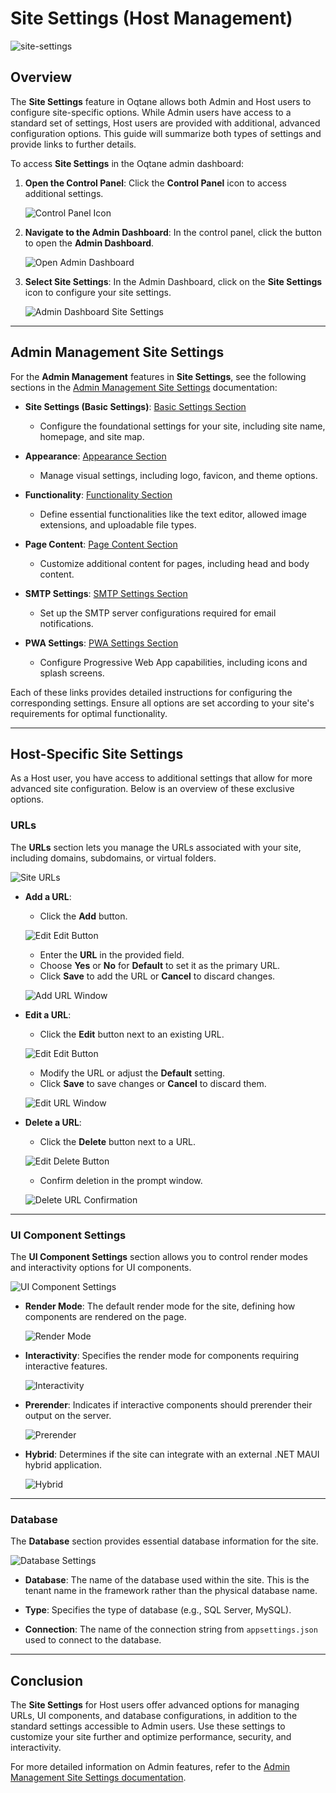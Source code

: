 # Site Settings (Host Management)

![site-settings](./assets/site-settings.png)

## Overview

The **Site Settings** feature in Oqtane allows both Admin and Host users to configure site-specific options. While Admin users have access to a standard set of settings, Host users are provided with additional, advanced configuration options. This guide will summarize both types of settings and provide links to further details.

To access **Site Settings** in the Oqtane admin dashboard:

1. **Open the Control Panel**: Click the **Control Panel** icon to access additional settings.

   ![Control Panel Icon](./assets/control-panel-button.png)

2. **Navigate to the Admin Dashboard**: In the control panel, click the button to open the **Admin Dashboard**.

   ![Open Admin Dashboard](./assets/control-panel-admin-dashboard-button.png)

3. **Select Site Settings**: In the Admin Dashboard, click on the **Site Settings** icon to configure your site settings.

   ![Admin Dashboard Site Settings](./assets/admin-dashboard-site-settings.png)

---

## Admin Management Site Settings

For the **Admin Management** features in **Site Settings**, see the following sections in the [Admin Management Site Settings](../site/site-settings.md) documentation:

- **Site Settings (Basic Settings)**: [Basic Settings Section](../site/site-settings.md#site-settings)
  - Configure the foundational settings for your site, including site name, homepage, and site map.

- **Appearance**: [Appearance Section](../site/site-settings.md#appearance)
  - Manage visual settings, including logo, favicon, and theme options.

- **Functionality**: [Functionality Section](../site/site-settings.md#functionality)
  - Define essential functionalities like the text editor, allowed image extensions, and uploadable file types.

- **Page Content**: [Page Content Section](../site/site-settings.md#page-content)
  - Customize additional content for pages, including head and body content.

- **SMTP Settings**: [SMTP Settings Section](../site/site-settings.md#smtp-settings)
  - Set up the SMTP server configurations required for email notifications.

- **PWA Settings**: [PWA Settings Section](../site/site-settings.md#pwa-settings)
  - Configure Progressive Web App capabilities, including icons and splash screens.

Each of these links provides detailed instructions for configuring the corresponding settings. Ensure all options are set according to your site's requirements for optimal functionality.

---

## Host-Specific Site Settings

As a Host user, you have access to additional settings that allow for more advanced site configuration. Below is an overview of these exclusive options.

### URLs

The **URLs** section lets you manage the URLs associated with your site, including domains, subdomains, or virtual folders.

![Site URLs](./assets/site-settings-site-urls.png)

- **Add a URL**:
  - Click the **Add** button.
 
   ![Edit Edit Button](./assets/site-settings-site-urls-add-button.png)

  - Enter the **URL** in the provided field.
  - Choose **Yes** or **No** for **Default** to set it as the primary URL.
  - Click **Save** to add the URL or **Cancel** to discard changes.

   ![Add URL Window](./assets/site-settings-site-urls-add-window.png)

- **Edit a URL**:
  - Click the **Edit** button next to an existing URL.
 
   ![Edit Edit Button](./assets/site-settings-site-urls-edit-button.png)

  - Modify the URL or adjust the **Default** setting.
  - Click **Save** to save changes or **Cancel** to discard them.

   ![Edit URL Window](./assets/site-settings-site-urls-edit-window.png)

- **Delete a URL**:
  - Click the **Delete** button next to a URL.
 
   ![Edit Delete Button](./assets/site-settings-site-urls-delete-button.png)

  - Confirm deletion in the prompt window.

   ![Delete URL Confirmation](./assets/site-settings-site-urls-delete-confirmation-window.png)

---

### UI Component Settings

The **UI Component Settings** section allows you to control render modes and interactivity options for UI components.

![UI Component Settings](./assets/site-settings-ui-component-settings.png)

- **Render Mode**: The default render mode for the site, defining how components are rendered on the page.
  
   ![Render Mode](./assets/site-settings-ui-component-settings-render-mode.png)

- **Interactivity**: Specifies the render mode for components requiring interactive features.

   ![Interactivity](./assets/site-settings-ui-component-settings-interactivity.png)

- **Prerender**: Indicates if interactive components should prerender their output on the server.

   ![Prerender](./assets/site-settings-ui-component-settings-prerender.png)

- **Hybrid**: Determines if the site can integrate with an external .NET MAUI hybrid application.

   ![Hybrid](./assets/site-settings-ui-component-settings-hybrid.png)

---

### Database

The **Database** section provides essential database information for the site.

![Database Settings](./assets/site-settings-database.png)

- **Database**: The name of the database used within the site. This is the tenant name in the framework rather than the physical database name.

- **Type**: Specifies the type of database (e.g., SQL Server, MySQL).

- **Connection**: The name of the connection string from `appsettings.json` used to connect to the database.

---

## Conclusion

The **Site Settings** for Host users offer advanced options for managing URLs, UI components, and database configurations, in addition to the standard settings accessible to Admin users. Use these settings to customize your site further and optimize performance, security, and interactivity.

For more detailed information on Admin features, refer to the [Admin Management Site Settings documentation](../site/site-settings.md).

